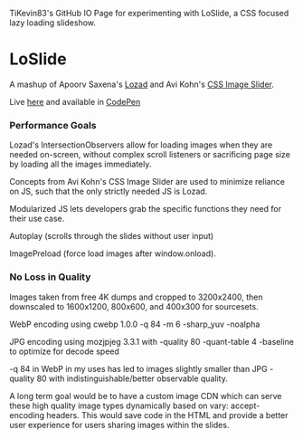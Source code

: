 TiKevin83's GitHub IO Page for experimenting with LoSlide, a CSS focused lazy loading slideshow.

# LoSlide

A mashup of Apoorv Saxena's [Lozad](https://github.com/ApoorvSaxena/lozad.js) and Avi Kohn's [CSS Image Slider](https://codepen.io/AMKohn/pen/EKJHf).

Live [here](https://tikevin83.github.io/) and available in [CodePen](https://codepen.io/tikevin83/pen/BPvQMz)

### Performance Goals

Lozad's IntersectionObservers allow for loading images when they are needed on-screen, without complex scroll listeners or sacrificing page size by loading all the images immediately.

Concepts from Avi Kohn's CSS Image Slider are used to minimize reliance on JS, such that the only strictly needed JS is Lozad.

Modularized JS lets developers grab the specific functions they need for their use case.

Autoplay (scrolls through the slides without user input)

ImagePreload (force load images after window.onload).

### No Loss in Quality

Images taken from free 4K dumps and cropped to 3200x2400, then downscaled to 1600x1200, 800x600, and 400x300 for sourcesets.

WebP encoding using cwebp 1.0.0 -q 84 -m 6 -sharp_yuv -noalpha

JPG encoding using mozjpjeg 3.3.1 with -quality 80 -quant-table 4 -baseline to optimize for decode speed

-q 84 in WebP in my uses has led to images slightly smaller than JPG -quality 80 with indistinguishable/better observable quality.

A long term goal would be to have a custom image CDN which can serve these high quality image types dynamically based on vary: accept-encoding headers.  This would save code in the HTML and provide a better user experience for users sharing images within the slides.
